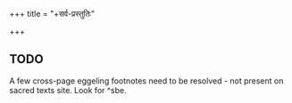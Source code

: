 +++
title = "+सर्व-प्रस्तुतिः"

+++

## TODO
A few cross-page eggeling footnotes need to be resolved - not present on sacred texts site. Look for \^sbe.